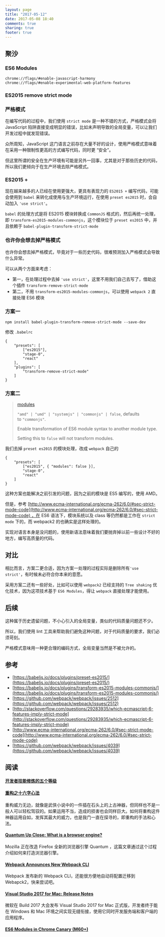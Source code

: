 ```yaml
---
layout: page
title: "2017-05-12"
date: 2017-05-08 18:40
comments: true
sharing: true
footer: true
---
```


## 聚沙

### ES6 Modules

```
chrome://flags/#enable-javascript-harmony
chrome://flags/#enable-experimental-web-platform-features
```

### ES2015 remove strict mode

### 严格模式

在编写代码的过程中，我们使用 `strict mode` 是一种不错的方式，严格模式会将 JavaScript 陷阱直接变成明显的错误，比如未声明导致的全局变量，可以让我们开发过程中就发现错误。

众所周知，JavaScript 这门语言之前存在大量不好的设计，使用严格模式意味着在采用一种限制性更高的方式编写代码，同时更 “安全”。

但这里所谓的安全在生产环境有可能是另外一回事，尤其是对于那些历史的代码，所以我们更倾向于在生产环境去除严格模式。

### ES2015 +

现在越来越多的人已经在使用更强大，更具有表现力的 `ES2015 +` 编写代码，可能会使用到 `babel` 来转化成使用与生产环境运行，在使用 `preset es2015` 时，会自动加入 `'use strict'`。

`babel` 的处理方式是将 ES2015 模块转换成 `CommonJS` 格式的，然后再统一处理，即 `transform-es2015-modules-commonjs`，这个模块位于 `preset es2015` 中，并且依赖于 `babel-plugin-transform-strict-mode`

### 也许你会想去掉严格模式

也许你会想去掉严格模式，毕竟对于一些历史代码，很难预测加入严格模式会导致什么异常。

可以从两个方面来考虑：

- 第一，在处理过程中去掉 `'use strict'`，这里不用我们自己去写了，借助这个插件 `transform-remove-strict-mode`
- 第二，不用 `transform-es2015-modules-commonjs`，可以使用 `webpack 2` 直接处理 ES6 模块

### 方案一

```
npm install babel-plugin-transform-remove-strict-mode --save-dev
```

修改 `.babelrc`

```
{
    "presets": [
        ["es2015"],
        "stage-0",
        "react"
    ],
    "plugins": [
        "transform-remove-strict-mode"
    ]
}
```

### 方案二

> [modules](https://babeljs.io/docs/plugins/preset-es2015/#optionsmodules)
>
> `"amd" | "umd" | "systemjs" | "commonjs" | false`, defaults to `"commonjs"`.
>
> Enable transformation of ES6 module syntax to another module type.
>
> Setting this to `false` will not transform modules.

我们去掉 `preset es2015` 的模块处理，改成 `webpack` 自己的

```
{
    "presets": [
        ["es2015", { "modules": false }],
        "stage-0",
        "react"
    ]
}
```

这种方案也能解决之前引发的问题，因为之前的模块是 ES5 编写的，使用 AMD。

但是，参考 [http://www.ecma-international.org/ecma-262/6.0/#sec-strict-mode-code](http://www.ecma-international.org/ecma-262/6.0/#sec-strict-mode-code) ，在 ES6 语法下，模块系统以及 class 等仍然都是工作在 `strict mode` 下的，而 webpack2 的也确实是这样处理的。

实现对语言本身是没问题的，使用新语法意味着我们要抛弃掉以前一些设计不好的地方，编写高质量的代码。

## 对比

相比而言，方案二更合适，因为方案一处理的过程实际是删除所有`'use strict'`，有时候未必符合你本来的意愿。

采用方案二还有一些好处，比如可以使用 `webpack2` 已经支持的 `Tree shaking` 优化技术，因为这项技术基于 `ES6 Modules`，得让 `webpack` 直接处理才能使用。

## 后续

这种属于历史遗留问题，不小心引入的全局变量，类似的代码质量问题还不少。

所以，我们使用 lint 工具来帮助我们避免这种问题，对于代码质量的要求，我们必须苛刻。

严格模式意味用一种更合理的编码方式，全局变量当然是不被允许的。

## 参考

- [https://babeljs.io/docs/plugins/preset-es2015/](https://babeljs.io/docs/plugins/preset-es2015/)
- [https://babeljs.io/docs/plugins/transform-es2015-modules-commonjs/](https://babeljs.io/docs/plugins/transform-es2015-modules-commonjs/)
- [https://github.com/webpack/webpack/issues/2512](https://github.com/webpack/webpack/issues/2512)
- [http://stackoverflow.com/questions/29283935/which-ecmascript-6-features-imply-strict-mode](http://stackoverflow.com/questions/29283935/which-ecmascript-6-features-imply-strict-mode)
- [http://www.ecma-international.org/ecma-262/6.0/#sec-strict-mode-code](http://www.ecma-international.org/ecma-262/6.0/#sec-strict-mode-code)
- [https://github.com/webpack/webpack/issues/4039](https://github.com/webpack/webpack/issues/4039)

## 阅读

#### [开发者技能修炼的五个等级](http://insights.thoughtworkers.org/five-steps-of-developer/)

#### [重构之十六字心法](http://insights.thoughtworkers.org/principles-of-refactoring/)

重构威力无边，就像是武侠小说中的一件插在石头上的上古神器，但同样也不是一般人可以轻松驾驭的。如果运用不当，造成的损害也会同样巨大。如何将重构这件神器运用自如，发挥其最大的威力，也是我门一直在探寻的，即重构的手法和心法。

#### [Quantum Up Close: What is a browser engine?](https://hacks.mozilla.org/2017/05/quantum-up-close-what-is-a-browser-engine/)

Mozilla 正在改造 Firefox 全新的浏览器引擎 Quantum ，这篇文章通过这个过程介绍如何来打造浏览器引擎。

#### [Webpack Announces New Webpack CLI](https://medium.com/webpack/announcing-the-new-webpack-cli-75ce1d9b8663)

Webpack 发布新的 Webpack CLI，还能很方便地自动将配置迁移到 Webapck2，快来尝试吧。

#### [Visual Studio 2017 for Mac: Release Notes](https://www.visualstudio.com/en-us/news/releasenotes/vs2017-mac-relnotes)

微软在 Build 2017 大会发布 Visual Studio 2017 for Mac 正式版，开发者终于能在 Windows 和 Mac 环境之间实现无缝衔接，使用它同时开发服务端和客户端的应用程序。

#### [ES6 Modules in Chrome Canary (M60+)](https://medium.com/dev-channel/es6-modules-in-chrome-canary-m60-ba588dfb8ab7)
